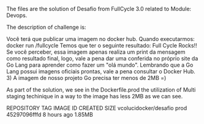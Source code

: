 The files are the solution of Desafio from FullCycle 3.0 related to Module: Devops.

The description of challenge is: 

Você terá que publicar uma imagem no docker hub. Quando executarmos:
docker run <seu-user>/fullcycle
Temos que ter o seguinte resultado: Full Cycle Rocks!!
Se você perceber, essa imagem apenas realiza um print da mensagem como resultado final, logo, vale a pena dar uma conferida no próprio site da Go Lang para aprender como fazer um "olá mundo".
Lembrando que a Go Lang possui imagens oficiais prontas, vale a pena consultar o Docker Hub.
3) A imagem de nosso projeto Go precisa ter menos de 2MB =)

As part of the solution, we see in the Dockerfile.prod the utilization of Multi staging techinique in a way to the image has less 2MB as we can see.

REPOSITORY              TAG       IMAGE ID       CREATED       SIZE
vcolucidocker/desafio   prod      45297096fffd   8 hours ago   1.85MB
